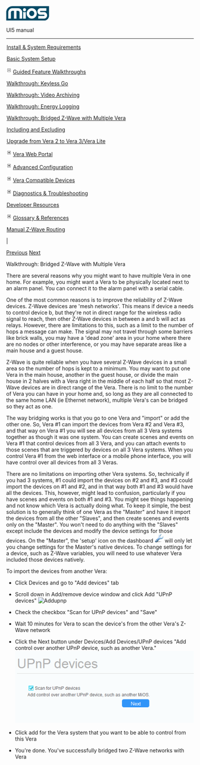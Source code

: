 ![](skins/mios/images/logo.png)

UI5 manual

  
---  
  
![](images/spacer.gif)[Install & System
Requirements](index.html#!docs5/installation_and_system_requirements_en_3pro_all.md)

![](images/spacer.gif)[Basic System Setup ](index.html#!docs5/getting_started_en_3pro_all.md)

![](skins/mios/images/minus.gif)[Guided Feature Walkthroughs
](features_en_3pro_all.html)

![](images/spacer.gif)[Walkthrough: Keyless Go](index.html#!docs5/keyless_en_3pro_all.md)

![](images/spacer.gif)[Walkthrough: Video Archiving](index.html#!docs5/video_archiving_en_3pro_all.md)

![](images/spacer.gif)[Walkthrough: Energy Logging](index.html#!docs5/energy_logging_en_3pro_all.md)

![](images/spacer.gif)[Walkthrough: Bridged Z-Wave with Multiple Vera](index.html#!docs5/multiple_units_en_3pro_all.md)

![](images/spacer.gif)[Including and Excluding](index.html#!docs5/include_mode_en_3pro_all.md)

![](images/spacer.gif)[Upgrade from Vera 2 to Vera 3/Vera Lite](index.html#!docs5/upgrade_en_3pro_all.md)

![](skins/mios/images/plus.gif)[Vera Web Portal](index.html#!docs5/web_portal_en_3pro_all.md)

![](skins/mios/images/plus.gif)[Advanced
Configuration](index.html#!docs5/advanced_configuration_en_3pro_all.md)

![](skins/mios/images/plus.gif)[Vera Compatible
Devices](index.html#!docs5/supported_hardware_en_3pro_all.md)

![](skins/mios/images/plus.gif)[Diagnostics &
Troubleshooting](index.html#!docs5/troubleshooting_en_3pro_all.md)

![](images/spacer.gif)[Developer Resources](index.html#!docs5/developers_en_3pro_all.md)

![](skins/mios/images/plus.gif)[Glossary &
References](index.html#!docs5/reference_en_3pro_all.md)

![](images/spacer.gif)[Manual Z-Wave Routing](index.html#!docs5/ManualRoute_en_3pro_all.md)

|

[Previous](index.html#!docs5/energy_logging_en_3pro_all.md)
[Next](index.html#!docs5/include_mode_en_3pro_all.md)

Walkthrough: Bridged Z-Wave with Multiple Vera

There are several reasons why you might want to have multiple Vera in one
home.  For example, you might want a Vera to be physically located next to an
alarm panel. You can connect it to the alarm panel with a serial cable.  
  
One of the most common reasons is to improve the reliability of Z-Wave
devices.  Z-Wave devices are 'mesh networks'. This means if device a needs to
control device b, but they're not in direct range for the wireless radio
signal to reach, then other Z-Wave devices in between a and b will act as
relays.  However, there are limitations to this, such as a limit to the number
of hops a message can make. The signal may not travel through some barriers
like brick walls, you may have a 'dead zone' area in your home where there are
no nodes or other interference, or you may have separate areas like a main
house and a guest house.  
  
Z-Wave is quite reliable when you have several Z-Wave devices in a small area
so the number of hops is kept to a minimum.  You may want to put one Vera in
the main house, another in the guest house, or divide the main house in 2
halves with a Vera right in the middle of each half so that most Z-Wave
devices are in direct range of the Vera.  There is no limit to the number of
Vera you can have in your home and, so long as they are all connected to the
same home LAN (ie Ethernet network), multiple Vera's can be bridged so they
act as one.  
  
The way bridging works is that you go to one Vera and "import" or add the
other one.  So, Vera #1 can import the devices from Vera #2 and Vera #3, and
that way on Vera #1 you will see all devices from all 3 Vera systems together
as though it was one system.  You can create scenes and events on Vera #1 that
control devices from all 3 Vera, and you can attach events to those scenes
that are triggered by devices on all 3 Vera systems.  When you control Vera #1
from the web interface or a mobile phone interface, you will have control over
all devices from all 3 Veras.  
  
There are no limitations on importing other Vera systems.  So, technically if
you had 3 systems, #1 could import the devices on #2 and #3, and #3 could
import the devices on #1 and #2, and in that way both #1 and #3 would have all
the devices.  This, however, might lead to confusion, particularly if you have
scenes and events on both #1 and #3. You might see things happening and not
know which Vera is actually doing what.  To keep it simple, the best solution
is to generally think of one Vera as the "Master" and have it import the
devices from all the other "Slaves", and then create scenes and events only on
the "Master".  You won't need to do anything with the "Slaves" except include
the devices and modify the device settings for those devices. On the "Master",
the 'setup' icon on the dashboard ![](images/mios/setup_icon_UI5.png) will
only let you change settings for the Master's native devices.  To change
settings for a device, such as Z-Wave variables, you will need to use whatever
Vera included those devices natively.  
  
To import the devices from another Vera:

  * Click Devices and go to "Add devices" tab  

  * Scroll down in Add/remove device window and click Add "UPnP devices"
![Addupnp](/images/mios/UI5_Addupnp2\(1\).png)

  * Check the checkbox "Scan for UPnP devices" and "Save"
  * Wait 10 minutes for Vera to scan the device's from the other Vera's Z-Wave network
  * Click the Next button under Devices/Add Devices/UPnP devices "Add control over another UPnP device, such as another Vera."
![ADD_UPNP2](/images/mios/UI5_Addupnp2.png)  

  * Click add for the Vera system that you want to be able to control from this Vera
  * You're done. You've successfully bridged two Z-Wave networks with Vera

  

